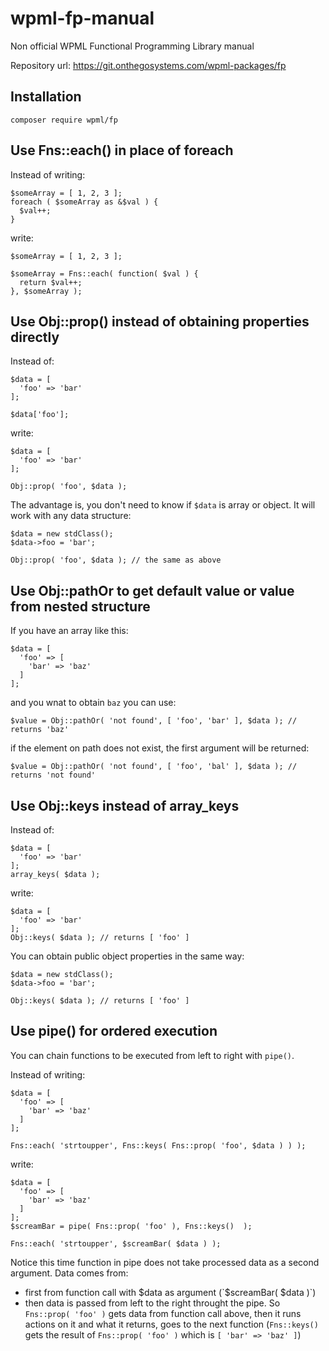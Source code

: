 # wpml-fp-manual

Non official WPML Functional Programming Library manual

Repository url: https://git.onthegosystems.com/wpml-packages/fp

## Installation

`composer require wpml/fp`

## Use Fns::each() in place of foreach

Instead of writing:

```
$someArray = [ 1, 2, 3 ];
foreach ( $someArray as &$val ) {
  $val++;
} 
```

write:

```
$someArray = [ 1, 2, 3 ];

$someArray = Fns::each( function( $val ) {
  return $val++;
}, $someArray );
```

## Use Obj::prop() instead of obtaining properties directly

Instead of:

```
$data = [
  'foo' => 'bar'
];

$data['foo'];
```


write:

```
$data = [
  'foo' => 'bar'
];

Obj::prop( 'foo', $data ); 
```

The advantage is, you don't need to know if `$data` is array or object. It will work with any data structure:

```
$data = new stdClass();
$data->foo = 'bar';

Obj::prop( 'foo', $data ); // the same as above
```

## Use Obj::pathOr to get default value or value from nested structure

If you have an array like this:
```
$data = [
  'foo' => [
    'bar' => 'baz'
  ]
];
```
and you wnat to obtain `baz` you can use:
```
$value = Obj::pathOr( 'not found', [ 'foo', 'bar' ], $data ); // returns 'baz'
```
if the element on path does not exist, the first argument will be returned:
```
$value = Obj::pathOr( 'not found', [ 'foo', 'bal' ], $data ); // returns 'not found'
```


## Use Obj::keys instead of array_keys

Instead of:
```
$data = [
  'foo' => 'bar'
];
array_keys( $data );
```
write:
```
$data = [
  'foo' => 'bar'
];
Obj::keys( $data ); // returns [ 'foo' ]
```

You can obtain public object properties in the same way:
```
$data = new stdClass();
$data->foo = 'bar';

Obj::keys( $data ); // returns [ 'foo' ]
```

## Use pipe() for ordered execution

You can chain functions to be executed from left to right with `pipe()`.

Instead of writing:
```
$data = [
  'foo' => [
    'bar' => 'baz'
  ]
];

Fns::each( 'strtoupper', Fns::keys( Fns::prop( 'foo', $data ) ) );
```
write:
```
$data = [
  'foo' => [
    'bar' => 'baz'
  ]
];
$screamBar = pipe( Fns::prop( 'foo' ), Fns::keys()  );

Fns::each( 'strtoupper', $screamBar( $data ) );
```

Notice this time function in pipe does not take processed data as a second argument. Data comes from:
- first from function call with $data as argument (`$screamBar( $data )`)
- then data is passed from left to the right throught the pipe. So `Fns::prop( 'foo' )` gets data from function call above, then it runs actions on it and what it returns, goes to the next function (`Fns::keys()` gets the result of `Fns::prop( 'foo' )` which is `[ 'bar' => 'baz' ]`)
